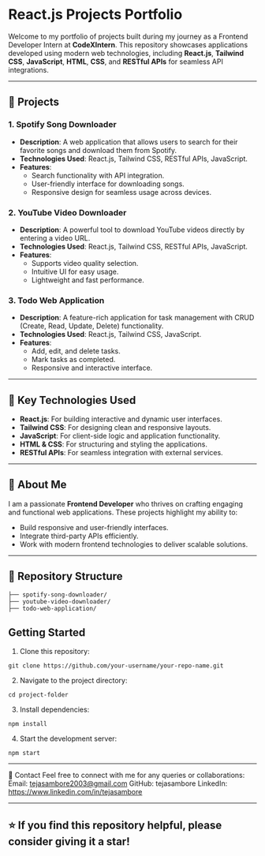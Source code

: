 # React.js Projects Portfolio
Welcome to my portfolio of projects built during my journey as a Frontend Developer Intern at **CodeXIntern**. 
This repository showcases applications developed using modern web technologies, 
including **React.js**, **Tailwind CSS**, **JavaScript**, **HTML**, **CSS**, 
and **RESTful APIs** for seamless API integrations.

---

## 🌟 Projects
### 1. **Spotify Song Downloader**
- **Description**: A web application that allows users to search for their favorite songs and download them from Spotify.
- **Technologies Used**: React.js, Tailwind CSS, RESTful APIs, JavaScript.
- **Features**:
  - Search functionality with API integration.
  - User-friendly interface for downloading songs.
  - Responsive design for seamless usage across devices.

### 2. **YouTube Video Downloader**
- **Description**: A powerful tool to download YouTube videos directly by entering a video URL.
- **Technologies Used**: React.js, Tailwind CSS, RESTful APIs, JavaScript.
- **Features**:
  - Supports video quality selection.
  - Intuitive UI for easy usage.
  - Lightweight and fast performance.

### 3. **Todo Web Application**
- **Description**: A feature-rich application for task management with CRUD (Create, Read, Update, Delete) functionality.
- **Technologies Used**: React.js, Tailwind CSS, JavaScript.
- **Features**:
  - Add, edit, and delete tasks.
  - Mark tasks as completed.
  - Responsive and interactive interface.

---

## 🚀 Key Technologies Used
- **React.js**: For building interactive and dynamic user interfaces.
- **Tailwind CSS**: For designing clean and responsive layouts.
- **JavaScript**: For client-side logic and application functionality.
- **HTML & CSS**: For structuring and styling the applications.
- **RESTful APIs**: For seamless integration with external services.

---

## 💼 About Me
I am a passionate **Frontend Developer** who thrives on crafting engaging and functional web applications. These projects highlight my ability to:
- Build responsive and user-friendly interfaces.
- Integrate third-party APIs efficiently.
- Work with modern frontend technologies to deliver scalable solutions.

---

## 📂 Repository Structure
```
├── spotify-song-downloader/
├── youtube-video-downloader/
├── todo-web-application/
```

## Getting Started
1. Clone this repository:
```
git clone https://github.com/your-username/your-repo-name.git
```

2. Navigate to the project directory:
```
cd project-folder
```

3. Install dependencies:
```
npm install
```

4. Start the development server:
```
npm start
```

---

📧 Contact
Feel free to connect with me for any queries or collaborations:
Email: tejasambore2003@gmail.com
GitHub: tejasambore
LinkedIn: https://www.linkedin.com/in/tejasambore

---

## ⭐ If you find this repository helpful, please consider giving it a star!
